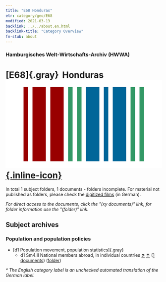 ```yaml
---
title: "E68 Honduras"
etr: category/geo/E68
modified: 2021-03-13
backlink: ../../about.en.html
backlink-title: "Category Overview"
fn-stub: about
---
```


### Hamburgisches Welt-Wirtschafts-Archiv (HWWA)
# [E68]{.gray}&#8201; Honduras&#160; [![Wikidata item](/images/Wikidata-logo.svg){.inline-icon}](http://www.wikidata.org/entity/Q783)





In total 1 subject folders, 1 documents - folders incomplete.
For material not published as folders, please check the [digitized films](/film/h1_sh) (in German).

_For direct access to the documents, click the "(xy documents)" link, for folder information use the "(folder)" link._

## Subject archives



### Population and population policies

- [d1 Population movement, population statistics]{.gray}
  - d1 Sm4.II National members abroad, in individual countries [**&nearr;**](../../../subject/i/144224/about.en.html "National members abroad, in individual countries (all over the world)") [**&uarr;**](../../../subject/about.en.html#d1_Sm4.II "Subject category system") (<a href="https://pm20.zbw.eu/dfgview/sh/141681,144224" title="about: Honduras : National members abroad, in individual countries" target="_blank">1 documents</a>) ([folder](../../../../folder/sh/1416xx/141681/1442xx/144224/about.en.html))


_* The English category label is an unchecked automated translation of the German label._

